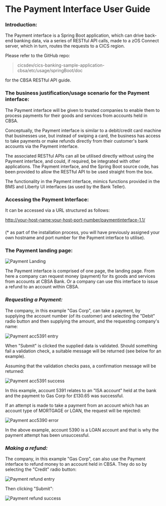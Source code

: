 # The Payment Interface User Guide

### Introduction:

The Payment interface is a Spring Boot application, which can drive
back-end banking data, via a series of RESTful API calls, made to a zOS
Connect server, which in turn, routes the requests to a CICS region.

Please refer to the GitHub repo:

> cicsdev/cics-banking-sample-application-cbsa/etc/usage/springBoot/doc

for the CBSA RESTful API guide.

### The business justification/usage scenario for the Payment interface:

The Payment interface will be given to trusted companies to enable them
to process payments for their goods and services from accounts held in
CBSA.

Conceptually, the Payment interface is similar to a debit/credit card
machine that businesses use, but instead of swiping a card, the business
has access to take payments or make refunds directly from their
customer's bank accounts via the Payment interface.

The associated RESTful APIs can all be utilised directly without using
the Payment interface, and could, if required, be integrated with other
applications. The Payment interface, and the Spring Boot source code, has
been provided to allow the RESTful API to be used straight from the box.

The functionality in the Payment interface, mimics functions provided in
the BMS and Liberty UI interfaces (as used by the Bank Teller).

### Accessing the Payment Interface:

It can be accessed via a URL structured as follows:

[http://your-host-name:your-host-port-number/paymentinterface-1.1/](http://your-host-name:your-host-port-number/paymentinterface-1.1/)

###

(\* as part of the installation process, you will have previously assigned your own hostname and port number for the Payment interface to utilise).

### The Payment landing page:

![Payment Landing](../doc/images/PaymentUserGuide/Payment_Landing_page.jpg)


The Payment interface is comprised of one page, the landing page. From
here a company can request money (payment) for its goods and services
from accounts at CBSA Bank. Or a company can use this interface to issue
a refund to an account within CBSA.

### *Requesting a Payment:*

The company, in this example "Gas Corp", can take a payment, by
supplying the account number (of its customer) and selecting the "Debit"
radio button and then supplying the amount, and the requesting company's
name:

![Payment acc5391 entry](../doc/images/PaymentUserGuide/Payment_acc_5391_ENTRY.jpg)

When "Submit" is clicked the supplied data is validated. Should
something fail a validation check, a suitable message will be returned
(see below for an example).

Assuming that the validation checks pass, a confirmation message will be
returned:

![Payment acc5391 success](../doc/images/PaymentUserGuide/Payment_5391_SUCCESS.jpg)


In this example, account 5391 relates to an "ISA account" held at the
bank and the payment to Gas Corp for £130.65 was successful.

If an attempt is made to take a payment from an account which has an
account type of MORTGAGE or LOAN, the request will be rejected:

![Payment acc5390 error](../doc/images/PaymentUserGuide/Payment_5390_ERROR.jpg)


In the above example, account 5390 is a LOAN account and that is why the
payment attempt has been unsuccessful.

### *Making a refund:*

The company, in this example "Gas Corp", can also use the Payment
interface to refund money to an account held in CBSA. They do so by
selecting the "Credit" radio button:

![Payment refund entry](../doc/images/PaymentUserGuide/Payment_REFUND_ENTRY.jpg)

Then clicking "Submit":

![Payment refund success](../doc/images/PaymentUserGuide/Payment_REFUND_SUCCESS.jpg)
